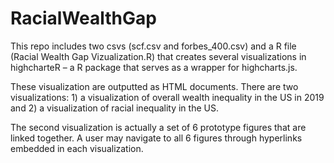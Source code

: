 # RacialWealthGap

This repo includes two csvs (scf.csv and forbes_400.csv) and a R file (Racial Wealth Gap Vizualization.R) that creates several visualizations in highcharteR – a R package that serves as a wrapper for highcharts.js. 

These visualization are outputted as HTML documents. There are two visualizations: 1) a visualization of overall wealth inequality in the US in 2019 and 2) a visualization of racial inequality in the US. 

The second visualization is actually a set of 6 prototype figures that are linked together. A user may navigate to all 6 figures through hyperlinks embedded in each visualization. 

